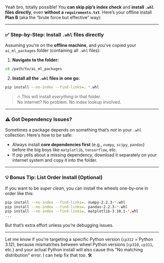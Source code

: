 Yeah bro, totally possible! You **can skip pip’s index check** and **install `.whl` files directly**, even **without a `requirements.txt`**. Here’s your offline install **Plan B** (aka the “brute force but effective” way):  

---

### ✅ **Step-by-Step: Install `.whl` files directly**

Assuming you're on the **offline machine**, and you’ve copied your `ai_ml_packages` folder (containing all `.whl` files):

1. **Navigate to the folder:**

```bash
cd /path/to/ai_ml_packages
```

2. **Install all the `.whl` files in one go:**

```bash
pip install --no-index --find-links=. *.whl
```

> 🔥 This will install *everything* in that folder.  
> No internet? No problem. No index lookup involved.

---

### ⚠️ Got Dependency Issues?

Sometimes a package depends on something that’s *not* in your `.whl` collection. Here's how to be safe:

- Always install **core dependencies first** (e.g., `numpy`, `scipy`, `pandas`) before the big boys like `matplotlib`, `tensorflow`, etc.
- If pip yells about a missing dependency, download it separately on your internet system and copy it into the folder.

---

### 💡 Bonus Tip: List Order Install (Optional)

If you want to be *super clean*, you can install the wheels one-by-one in order like this:

```bash
pip install --no-index --find-links=. numpy-2.2.3-*.whl
pip install --no-index --find-links=. pandas-2.2.3-*.whl
pip install --no-index --find-links=. matplotlib-3.10.1-*.whl
...
```

But that’s extra effort unless you’re debugging issues.

---

Let me know if you're targeting a specific Python version (`cp312` = Python 3.12), because mismatches between wheel Python versions (`cp310`, `cp311`, etc.) and your actual Python install will also cause this "No matching distribution" error. I can help fix that too. 🛠️
